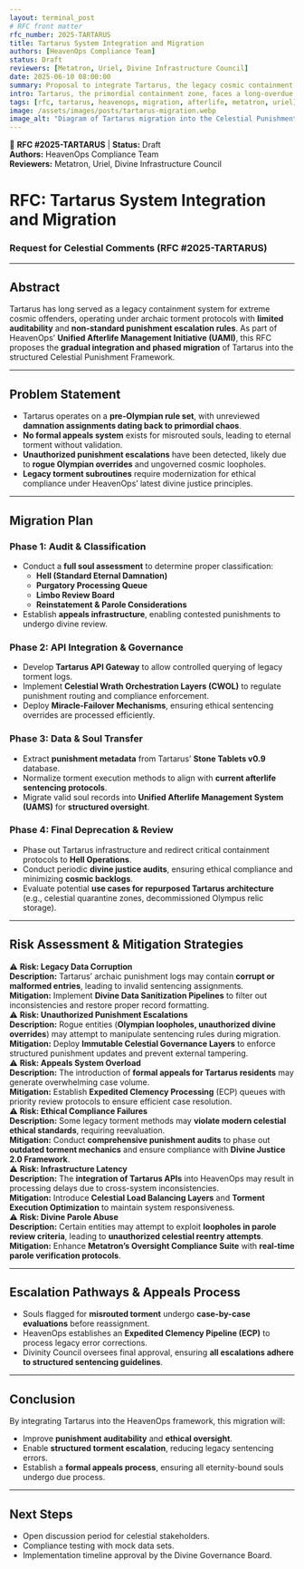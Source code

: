 ```yaml
---
layout: terminal_post
# RFC front matter
rfc_number: 2025-TARTARUS
title: Tartarus System Integration and Migration
authors: [HeavenOps Compliance Team]
status: Draft
reviewers: [Metatron, Uriel, Divine Infrastructure Council]
date: 2025-06-10 08:00:00
summary: Proposal to integrate Tartarus, the legacy cosmic containment system, into the Celestial Punishment Framework under the Unified Afterlife Management Initiative (UAMI).
intro: Tartarus, the primordial containment zone, faces a long-overdue migration to modern, auditable afterlife infrastructure.
tags: [rfc, tartarus, heavenops, migration, afterlife, metatron, uriel]
image: /assets/images/posts/tartarus-migration.webp
image_alt: "Diagram of Tartarus migration into the Celestial Punishment Framework"
---
```

<div class="rfc-meta">
  <span class="rfc-icon" aria-label="RFC Icon">📜</span>
  <strong>RFC #2025-TARTARUS</strong> | <strong>Status:</strong> Draft<br>
  <strong>Authors:</strong> HeavenOps Compliance Team<br>
  <strong>Reviewers:</strong> Metatron, Uriel, Divine Infrastructure Council
</div>

# RFC: Tartarus System Integration and Migration
### Request for Celestial Comments (RFC #2025-TARTARUS)

---

## Abstract
Tartarus has long served as a legacy containment system for extreme cosmic offenders, operating under archaic torment protocols with **limited auditability** and **non-standard punishment escalation rules**. As part of HeavenOps’ **Unified Afterlife Management Initiative (UAMI)**, this RFC proposes the **gradual integration and phased migration** of Tartarus into the structured Celestial Punishment Framework.

---

## Problem Statement
- Tartarus operates on a **pre-Olympian rule set**, with unreviewed **damnation assignments dating back to primordial chaos**.
- **No formal appeals system** exists for misrouted souls, leading to eternal torment without validation.
- **Unauthorized punishment escalations** have been detected, likely due to **rogue Olympian overrides** and ungoverned cosmic loopholes.
- **Legacy torment subroutines** require modernization for ethical compliance under HeavenOps’ latest divine justice principles.

---

## Migration Plan
### Phase 1: Audit & Classification
- Conduct a **full soul assessment** to determine proper classification:
  - **Hell (Standard Eternal Damnation)**
  - **Purgatory Processing Queue**
  - **Limbo Review Board**
  - **Reinstatement & Parole Considerations**
- Establish **appeals infrastructure**, enabling contested punishments to undergo divine review.

### Phase 2: API Integration & Governance
- Develop **Tartarus API Gateway** to allow controlled querying of legacy torment logs.
- Implement **Celestial Wrath Orchestration Layers (CWOL)** to regulate punishment routing and compliance enforcement.
- Deploy **Miracle-Failover Mechanisms**, ensuring ethical sentencing overrides are processed efficiently.

### Phase 3: Data & Soul Transfer
- Extract **punishment metadata** from Tartarus’ **Stone Tablets v0.9** database.
- Normalize torment execution methods to align with **current afterlife sentencing protocols**.
- Migrate valid soul records into **Unified Afterlife Management System (UAMS)** for **structured oversight**.

### Phase 4: Final Deprecation & Review
- Phase out Tartarus infrastructure and redirect critical containment protocols to **Hell Operations**.
- Conduct periodic **divine justice audits**, ensuring ethical compliance and minimizing **cosmic backlogs**.
- Evaluate potential **use cases for repurposed Tartarus architecture** (e.g., celestial quarantine zones, decommissioned Olympus relic storage).

---

## Risk Assessment & Mitigation Strategies
<div class="rfc-risk">
  <span class="rfc-risk-icon" aria-label="Warning">⚠️</span>
  <strong>Risk: Legacy Data Corruption</strong><br>
  <strong>Description:</strong> Tartarus’ archaic punishment logs may contain <strong>corrupt or malformed entries</strong>, leading to invalid sentencing assignments.<br>
  <strong>Mitigation:</strong> Implement <strong>Divine Data Sanitization Pipelines</strong> to filter out inconsistencies and restore proper record formatting.
</div>
<div class="rfc-risk">
  <span class="rfc-risk-icon" aria-label="Warning">⚠️</span>
  <strong>Risk: Unauthorized Punishment Escalations</strong><br>
  <strong>Description:</strong> Rogue entities (<strong>Olympian loopholes, unauthorized divine overrides</strong>) may attempt to manipulate sentencing rules during migration.<br>
  <strong>Mitigation:</strong> Deploy <strong>Immutable Celestial Governance Layers</strong> to enforce structured punishment updates and prevent external tampering.
</div>
<div class="rfc-risk">
  <span class="rfc-risk-icon" aria-label="Warning">⚠️</span>
  <strong>Risk: Appeals System Overload</strong><br>
  <strong>Description:</strong> The introduction of <strong>formal appeals for Tartarus residents</strong> may generate overwhelming case volume.<br>
  <strong>Mitigation:</strong> Establish <strong>Expedited Clemency Processing</strong> (ECP) queues with priority review protocols to ensure efficient case resolution.
</div>
<div class="rfc-risk">
  <span class="rfc-risk-icon" aria-label="Warning">⚠️</span>
  <strong>Risk: Ethical Compliance Failures</strong><br>
  <strong>Description:</strong> Some legacy torment methods may <strong>violate modern celestial ethical standards</strong>, requiring reevaluation.<br>
  <strong>Mitigation:</strong> Conduct <strong>comprehensive punishment audits</strong> to phase out <strong>outdated torment mechanics</strong> and ensure compliance with <strong>Divine Justice 2.0 Framework</strong>.
</div>
<div class="rfc-risk">
  <span class="rfc-risk-icon" aria-label="Warning">⚠️</span>
  <strong>Risk: Infrastructure Latency</strong><br>
  <strong>Description:</strong> The <strong>integration of Tartarus APIs</strong> into HeavenOps may result in processing delays due to cross-system inconsistencies.<br>
  <strong>Mitigation:</strong> Introduce <strong>Celestial Load Balancing Layers</strong> and <strong>Torment Execution Optimization</strong> to maintain system responsiveness.
</div>
<div class="rfc-risk">
  <span class="rfc-risk-icon" aria-label="Warning">⚠️</span>
  <strong>Risk: Divine Parole Abuse</strong><br>
  <strong>Description:</strong> Certain entities may attempt to exploit <strong>loopholes in parole review criteria</strong>, leading to <strong>unauthorized celestial reentry attempts</strong>.<br>
  <strong>Mitigation:</strong> Enhance <strong>Metatron’s Oversight Compliance Suite</strong> with <strong>real-time parole verification protocols</strong>.
</div>

---

## Escalation Pathways & Appeals Process
- Souls flagged for **misrouted torment** undergo **case-by-case evaluations** before reassignment.
- HeavenOps establishes an **Expedited Clemency Pipeline (ECP)** to process legacy error corrections.
- Divinity Council oversees final approval, ensuring **all escalations adhere to structured sentencing guidelines**.

---

## Conclusion
By integrating Tartarus into the HeavenOps framework, this migration will:
- Improve **punishment auditability** and **ethical oversight**.
- Enable **structured torment escalation**, reducing legacy sentencing errors.
- Establish a **formal appeals process**, ensuring all eternity-bound souls undergo due process.

---

## Next Steps
- Open discussion period for celestial stakeholders.
- Compliance testing with mock data sets.
- Implementation timeline approval by the Divine Governance Board.